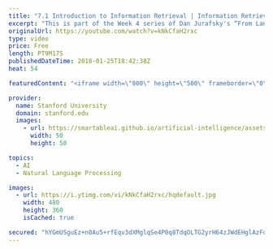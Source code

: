 ```yaml
---
title: "7.1 Introduction to Information Retrieval | Information Retrieval"
excerpt: "This is part of the Week 4 series of Dan Jurafsky's “From Languages to Information” Stanford CS124/LINGUIST 180 course."
originalUrl: https://youtube.com/watch?v=kNkCfaH2rxc
type: video
price: Free
length: PT9M17S
publishedDateTime: 2018-01-25T18:42:38Z
heat: 54

featuredContent: "<iframe width=\"800\" height=\"500\" frameborder=\"0\" src=\"https://www.youtube.com/embed/kNkCfaH2rxc\" allow=\"accelerometer; autoplay; encrypted-media; gyroscope; picture-in-picture\" allowfullscreen></iframe>"

provider:
  name: Stanford University
  domain: stanford.edu
  images:
    - url: https://smartableai.github.io/artificial-intelligence/assets/images/organizations/stanford.edu-50x50.jpg
      width: 50
      height: 50

topics:
  - AI
  - Natural Language Processing

images:
  - url: https://i.ytimg.com/vi/kNkCfaH2rxc/hqdefault.jpg
    width: 480
    height: 360
    isCached: true

secured: "hYGmUSguEz+n0Au5+rfEqv3dXMglqSe4P0q8TdqOLTG2yrH64zJWdEHglAzFqavlh0F9yDgCu19HMKJUPnOH97Qd1WvI8nFm3KgWeDsFz4Gk+mvq4awJg9VZudo9XKeB2KFXULHjBRp9lUfchjiGLE0zlCOp66s0zkVgyXiSaNdXDLO5hP5VukV7ovs5CGl9AxOfUtxtKBdS2MGi9L97zlgi9hgaSciWvEIDLl6a2owUbzMGpPKFo8HwoLYRnGdCPv6q2LPWDY/LqoXgDexsCY3JbqVAlXKNV1m/CaHYSKXTFDLfcuwiqpF1b+Lzul9anaO6IjG5QcUelR4E0IhtlomHEsotdd2IlnGlTZZWWF/llndJFt20D7sKmPwEpeQEmsBw0CRsb/v6uoxppl6vIYG3NTuHXcrcC99nm23G63M=;T/2RGeHUelIKmqzISExe4g=="
---
```


